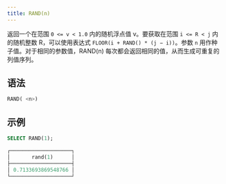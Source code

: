 ```yaml
---
title: RAND(n)
---
```


返回一个在范围 `0 <= v < 1.0` 内的随机浮点值 v。要获取在范围 `i <= R < j` 内的随机整数 R，可以使用表达式 `FLOOR(i + RAND() * (j − i))`。参数 `n` 用作种子值。对于相同的参数值，RAND(n) 每次都会返回相同的值，从而生成可重复的列值序列。

## 语法

```sql
RAND( <n>)
```

## 示例

```sql
SELECT RAND(1);

┌────────────────────┐
│       rand(1)      │
├────────────────────┤
│ 0.7133693869548766 │
└────────────────────┘
```